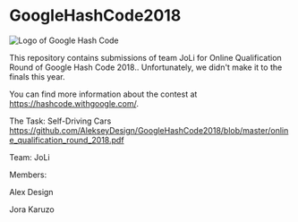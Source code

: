 # GoogleHashCode2018

![Logo of Google Hash Code](https://hashcode.withgoogle.com/resources/logo/hashcode_hero.png)

This repository contains submissions of team JoLi for Online Qualification Round of Google Hash Code 2018.. Unfortunately, we didn't make it to the finals this year.


You can find more information about the contest at https://hashcode.withgoogle.com/.

The Task: Self-Driving Cars
https://github.com/AlekseyDesign/GoogleHashCode2018/blob/master/online_qualification_round_2018.pdf

Team: JoLi

Members:

Alex Design

Jora Karuzo
